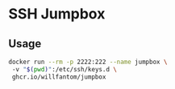 # SSH Jumpbox

## Usage

```bash
docker run --rm -p 2222:222 --name jumpbox \ 
 -v "$(pwd)":/etc/ssh/keys.d \
 ghcr.io/willfantom/jumpbox
```

